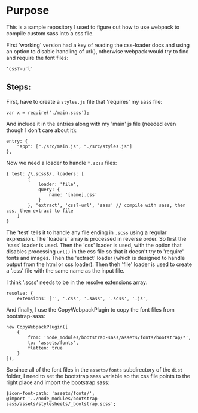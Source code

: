 # Purpose

This is a sample repository I used to figure out how to use webpack to
compile custom sass into a css file.

First 'working' version had a key of reading the css-loader docs and using
an option to disable handling of url(), otherwise webpack would try to find
and require the font files:

    'css?-url'

## Steps:

First, have to create a `styles.js` file that 'requires' my sass file:

    var x = require('./main.scss');

And include it in the entries along with my 'main' js file (needed even though
I don't care about it):

    entry: {
        "app": ["./src/main.js", "./src/styles.js"]
    },

Now we need a loader to handle `*.scss` files:

    { test: /\.scss$/, loaders: [
            {
                loader: 'file',
                query: {
                    name: '[name].css'
                }
            }, 'extract', 'css?-url', 'sass' // compile with sass, then css, then extract to file
        ] 
    }

The 'test' tells it to handle any file ending in `.scss` using a regular
expression.  The 'loaders' array is processed in reverse order.  So first
the 'sass' loader is used.  Then the 'css' loader is used, with the option
that disables processing `url()` in the css file so that it doesn't try
to 'require' fonts and images.  Then the 'extract' loader (which is designed
to handle output from the html or css loader).  Then theh 'file' loader
is used to create a '.css' file with the same name as the input file.

I think '.scss' needs to be in the resolve extensions array:

    resolve: {
        extensions: ['', '.css', '.sass', '.scss', '.js',

And finally, I use the CopyWebpackPlugin to copy the font files from
bootstrap-sass:

    new CopyWebpackPlugin([
        {
            from: 'node_modules/bootstrap-sass/assets/fonts/bootstrap/*',
            to: 'assets/fonts',
            flatten: true
        }
    ]),

So since all of the font files in the `assets/fonts` subdirectory of the
`dist` folder, I need to set the bootstrap sass variable so the css file
points to the right place and import the bootstrap sass:

    $icon-font-path: 'assets/fonts/';
    @import '../node_modules/bootstrap-sass/assets/stylesheets/_bootstrap.scss';

